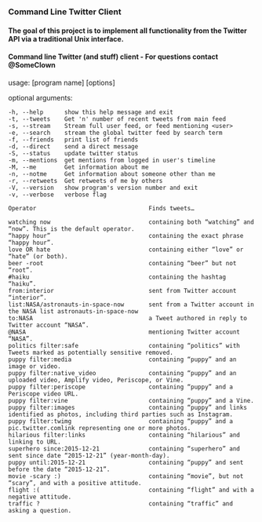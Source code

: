 ### Command Line Twitter Client #
#### The goal of this project is to implement all functionality from the Twitter API via a traditional Unix interface. ##

#### Command line Twitter (and stuff) client - For questions contact @SomeClown

usage: [program name] [options]

optional arguments:

	-h, --help      show this help message and exit
	-t, --tweets    Get 'n' number of recent tweets from main feed
	-s, --stream    Stream full user feed, or feed mentioning <user>
	-e, --search    stream the global twitter feed by search term
	-f, --friends   print list of friends
	-d, --direct	send a direct message
	-S, --status    update twitter status
	-m, --mentions  get mentions from logged in user's timeline
	-M, --me        Get information about me
	-n, --notme     Get information about someone other than me
	-r, --retweets  Get retweets of me by others
	-V, --version   show program's version number and exit
	-v, --verbose   verbose flag
```
Operator                                Finds tweets…

watching now                            containing both “watching” and “now”. This is the default operator.
“happy hour”                            containing the exact phrase “happy hour”.
love OR hate                            containing either “love” or “hate” (or both).
beer -root                              containing “beer” but not “root”.
#haiku                                  containing the hashtag “haiku”.
from:interior                           sent from Twitter account “interior”.
list:NASA/astronauts-in-space-now       sent from a Twitter account in the NASA list astronauts-in-space-now
to:NASA                                 a Tweet authored in reply to Twitter account “NASA”.
@NASA                                   mentioning Twitter account “NASA”.
politics filter:safe                    containing “politics” with Tweets marked as potentially sensitive removed.
puppy filter:media                      containing “puppy” and an image or video.
puppy filter:native_video               containing “puppy” and an uploaded video, Amplify video, Periscope, or Vine.
puppy filter:periscope                  containing “puppy” and a Periscope video URL.
puppy filter:vine                       containing “puppy” and a Vine.
puppy filter:images                     containing “puppy” and links identified as photos, including third parties such as Instagram.
puppy filter:twimg                      containing “puppy” and a pic.twitter.comlink representing one or more photos.
hilarious filter:links                  containing “hilarious” and linking to URL.
superhero since:2015-12-21              containing “superhero” and sent since date “2015-12-21” (year-month-day).
puppy until:2015-12-21                  containing “puppy” and sent before the date “2015-12-21”.
movie -scary :)                         containing “movie”, but not “scary”, and with a positive attitude.
flight :(                               containing “flight” and with a negative attitude.
traffic ?                               containing “traffic” and asking a question.
```
